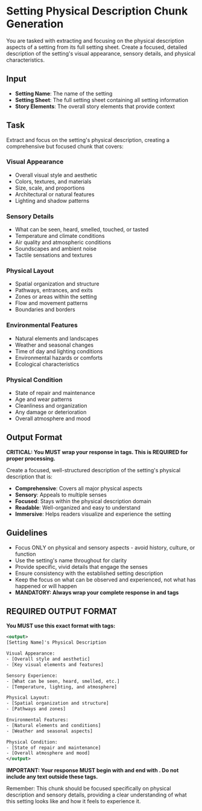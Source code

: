 # Setting Physical Description Chunk Generation

You are tasked with extracting and focusing on the physical description aspects of a setting from its full setting sheet. Create a focused, detailed description of the setting's visual appearance, sensory details, and physical characteristics.

## Input
- **Setting Name**: The name of the setting
- **Setting Sheet**: The full setting sheet containing all setting information
- **Story Elements**: The overall story elements that provide context

## Task
Extract and focus on the setting's physical description, creating a comprehensive but focused chunk that covers:

### Visual Appearance
- Overall visual style and aesthetic
- Colors, textures, and materials
- Size, scale, and proportions
- Architectural or natural features
- Lighting and shadow patterns

### Sensory Details
- What can be seen, heard, smelled, touched, or tasted
- Temperature and climate conditions
- Air quality and atmospheric conditions
- Soundscapes and ambient noise
- Tactile sensations and textures

### Physical Layout
- Spatial organization and structure
- Pathways, entrances, and exits
- Zones or areas within the setting
- Flow and movement patterns
- Boundaries and borders

### Environmental Features
- Natural elements and landscapes
- Weather and seasonal changes
- Time of day and lighting conditions
- Environmental hazards or comforts
- Ecological characteristics

### Physical Condition
- State of repair and maintenance
- Age and wear patterns
- Cleanliness and organization
- Any damage or deterioration
- Overall atmosphere and mood

## Output Format
**CRITICAL: You MUST wrap your response in <output> tags. This is REQUIRED for proper processing.**

Create a focused, well-structured description of the setting's physical description that is:
- **Comprehensive**: Covers all major physical aspects
- **Sensory**: Appeals to multiple senses
- **Focused**: Stays within the physical description domain
- **Readable**: Well-organized and easy to understand
- **Immersive**: Helps readers visualize and experience the setting

## Guidelines
- Focus ONLY on physical and sensory aspects - avoid history, culture, or function
- Use the setting's name throughout for clarity
- Provide specific, vivid details that engage the senses
- Ensure consistency with the established setting description
- Keep the focus on what can be observed and experienced, not what has happened or will happen
- **MANDATORY: Always wrap your complete response in <output> and </output> tags**

## REQUIRED OUTPUT FORMAT
**You MUST use this exact format with <output> tags:**

```xml
<output>
[Setting Name]'s Physical Description

Visual Appearance:
- [Overall style and aesthetic]
- [Key visual elements and features]

Sensory Experience:
- [What can be seen, heard, smelled, etc.]
- [Temperature, lighting, and atmosphere]

Physical Layout:
- [Spatial organization and structure]
- [Pathways and zones]

Environmental Features:
- [Natural elements and conditions]
- [Weather and seasonal aspects]

Physical Condition:
- [State of repair and maintenance]
- [Overall atmosphere and mood]
</output>
```

**IMPORTANT: Your response MUST begin with <output> and end with </output>. Do not include any text outside these tags.**

Remember: This chunk should be focused specifically on physical description and sensory details, providing a clear understanding of what this setting looks like and how it feels to experience it.
